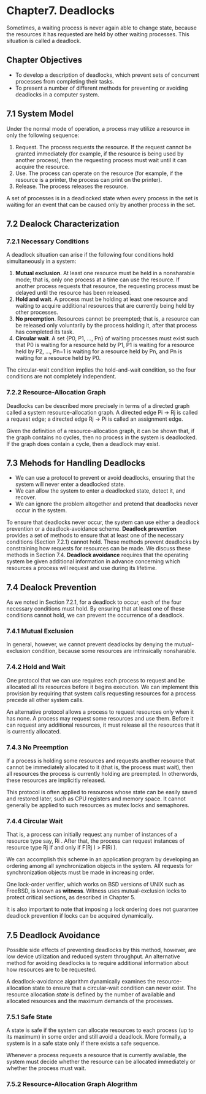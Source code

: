 # Chapter7. Deadlocks

Sometimes, a waiting process is never again able to change state, because the resources it has requested are held by other waiting processes. This situation is called a deadlock.

## Chapter Objectives

* To develop a description of deadlocks, which prevent sets of concurrent processes from completing their tasks.
* To present a number of different methods for preventing or avoiding deadlocks in a computer system.

## 7.1 System Model

Under the normal mode of operation, a process may utilize a resource in only the following sequence:

1. Request. The process requests the resource. If the request cannot be granted immediately (for example, if the resource is being used by another process), then the requesting process must wait until it can acquire the resource.
2. Use. The process can operate on the resource (for example, if the resource is a printer, the process can print on the printer).
3. Release. The process releases the resource.

A set of processes is in a deadlocked state when every process in the set is waiting for an event that can be caused only by another process in the set.

## 7.2 Dealock Characterization

### 7.2.1 Necessary Conditions

A deadlock situation can arise if the following four conditions hold simultaneously in a system:

1. **Mutual exclusion**. At least one resource must be held in a nonsharable mode; that is, only one process at a time can use the resource. If another process requests that resource, the requesting process must be delayed until the resource has been released.
2. **Hold and wait**. A process must be holding at least one resource and waiting to acquire additional resources that are currently being held by other processes.
3. **No preemption**. Resources cannot be preempted; that is, a resource can be released only voluntarily by the process holding it, after that process has completed its task.
4. **Circular wait**. A set {P0, P1, ..., Pn} of waiting processes must exist such that P0 is waiting for a resource held by P1, P1 is waiting for a resource held by P2, ..., Pn−1 is waiting for a resource held by Pn, and Pn is waiting for a resource held by P0.

The circular-wait condition implies the hold-and-wait condition, so the four conditions are not completely independent.

### 7.2.2 Resource-Allocation Graph

Deadlocks can be described more precisely in terms of a directed graph called a system resource-allocation graph. A directed edge Pi → Rj is called a request edge; a directed edge Rj → Pi is called an assignment edge.

Given the definition of a resource-allocation graph, it can be shown that, if the graph contains no cycles, then no process in the system is deadlocked. If the graph does contain a cycle, then a deadlock may exist.

## 7.3 Mehods for Handling Deadlocks

* We can use a protocol to prevent or avoid deadlocks, ensuring that the system will never enter a deadlocked state.
* We can allow the system to enter a deadlocked state, detect it, and recover.
* We can ignore the problem altogether and pretend that deadlocks never occur in the system.

To ensure that deadlocks never occur, the system can use either a deadlock prevention or a deadlock-avoidance scheme. **Deadlock prevention** provides a set of methods to ensure that at least one of the necessary conditions (Section 7.2.1) cannot hold. These methods prevent deadlocks by constraining how requests for resources can be made. We discuss these methods in Section 7.4. **Deadlock avoidance** requires that the operating system be given additional information in advance concerning which resources a process will request and use during its lifetime.

## 7.4 Dealock Prevention

As we noted in Section 7.2.1, for a deadlock to occur, each of the four necessary conditions must hold. By ensuring that at least one of these conditions cannot hold, we can prevent the occurrence of a deadlock.

### 7.4.1 Mutual Exclusion

In general, however, we cannot prevent deadlocks by denying the mutual-exclusion condition, because some resources are intrinsically nonsharable.

### 7.4.2 Hold and Wait

One protocol that we can use requires each process to request and be allocated all its resources before it begins execution. We can implement this provision by requiring that system calls requesting resources for a process precede all other system calls.

An alternative protocol allows a process to request resources only when it has none. A process may request some resources and use them. Before it can request any additional resources, it must release all the resources that it is currently allocated.

### 7.4.3 No Preemption

If a process is holding some resources and requests another resource that cannot be immediately allocated to it (that is, the process must wait), then all resources the process is currently holding are preempted. In otherwords, these resources are implicitly released.

This protocol is often applied to resources whose state can be easily saved and restored later, such as CPU registers and memory space. It cannot generally be applied to such resources as mutex locks and semaphores.

### 7.4.4 Circular Wait

That is, a process can initially request any number of instances of a resource type say, Ri . After that, the process can request instances of resource type Rj if and only if F(Rj ) > F(Ri ).

We can accomplish this scheme in an application program by developing an ordering among all synchronization objects in the system. All requests for synchronization objects must be made in increasing order.

One lock-order verifier, which works on BSD versions of UNIX such as FreeBSD, is known as **witness**. Witness uses mutual-exclusion locks to protect critical sections, as described in Chapter 5.

It is also important to note that imposing a lock ordering does not guarantee deadlock prevention if locks can be acquired dynamically.

## 7.5 Deadlock Avoidance

Possible side effects of preventing deadlocks by this method, however, are low device utilization and reduced system throughput.
An alternative method for avoiding deadlocks is to require additional information about how resources are to be requested.

A deadlock-avoidance algorithm dynamically examines the resource-allocation state to ensure that a circular-wait condition can never exist. The resource allocation *state* is defined by the number of available and allocated resources and the maximum demands of the processes.

### 7.5.1 Safe State

A state is safe if the system can allocate resources to each process (up to its maximum) in some order and still avoid a deadlock. More formally, a system is in a safe state only if there exists a safe sequence.

Whenever a process requests a resource that is currently available, the system must decide whether the resource can be allocated immediately or whether the process must wait.

### 7.5.2 Resource-Allocation Graph Alogrithm

